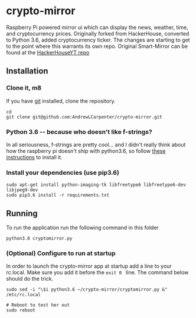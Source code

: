 # crypto-mirror
Raspberry Pi powered mirror ui which can display the news, weather, time, and cryptocurrency prices. Originally
forked from HackerHouse, converted to Python 3.6, added cryptocurrency ticker. The changes are starting to 
get to the point where this warrants its own repo. Original Smart-Mirror can be found at the [HackerHouseYT repo](https://github.com/HackerHouseYT/Smart-Mirror)

## Installation
### Clone it, m8
If you have [git](https://git-scm.com/book/en/v2/Getting-Started-Installing-Git) installed, clone the repository.
```
cd
git clone git@github.com:AndrewLCarpenter/crypto-mirror.git
```

### Python 3.6 -- because who doesn't like f-strings?
In all seriousness, f-strings are pretty cool... and I didn't really think about how the raspberry pi doesn't ship with python3.6, so follow [these instructions](https://gist.github.com/dschep/24aa61672a2092246eaca2824400d37f) to install it.

### Install your dependencies (use pip3.6)
```
sudo apt-get install python-imaging-tk libfreetype6 libfreetype6-dev libjpeg9-dev
sudo pip3.6 install -r requirements.txt
```

## Running
To run the application run the following command in this folder
```
python3.6 cryptomirror.py
```

### (Optional) Configure to run at startup 
In order to launch the crypto-mirror app at startup add a line to your rc.local. Make sure you add it before the `exit 0 ` line.
The command below should do the trick.
```
sudo sed -i "\$i python3.6 ~/crypto-mirror/cryptomirror.py &" /etc/rc.local

# Reboot to test her out
sudo reboot
```


